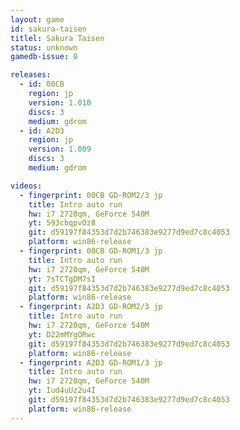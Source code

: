 ```yaml
---
layout: game
id: sakura-taisen
titlel: Sakura Taisen
status: unknown
gamedb-issue: 0

releases:
  - id: 00CB
    region: jp
    version: 1.010
    discs: 3
    medium: gdrom
  - id: A2D3
    region: jp
    version: 1.009
    discs: 3
    medium: gdrom

videos:
  - fingerprint: 00CB GD-ROM2/3 jp
    title: Intro auto run
    hw: i7 2720qm, GeForce 540M
    yt: 593cbqpvOz8
    git: d59197f84353d7d2b746383e9277d9ed7c8c4053
    platform: win86-release
  - fingerprint: 00CB GD-ROM1/3 jp
    title: Intro auto run
    hw: i7 2720qm, GeForce 540M
    yt: 7sTCTgDM7sI
    git: d59197f84353d7d2b746383e9277d9ed7c8c4053
    platform: win86-release
  - fingerprint: A2D3 GD-ROM2/3 jp
    title: Intro auto run
    hw: i7 2720qm, GeForce 540M
    yt: D22mMYgORwc
    git: d59197f84353d7d2b746383e9277d9ed7c8c4053
    platform: win86-release
  - fingerprint: A2D3 GD-ROM1/3 jp
    title: Intro auto run
    hw: i7 2720qm, GeForce 540M
    yt: Iud4uUz2u4I
    git: d59197f84353d7d2b746383e9277d9ed7c8c4053
    platform: win86-release
---
```

